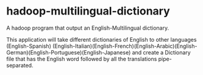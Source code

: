 hadoop-multilingual-dictionary
==============================

A hadoop program that output an English-Multilingual dictionary.

This application will take different dictionaries of English to other languages (English-Spanish) (English-Italian)(English-French)(English-Arabic)(English-German)(English-Portuguese)(English-Japanese) and create a Dictionary file that has the English word followed by all the translations pipe-separated.
